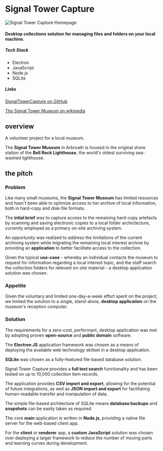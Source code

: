 # Signal Tower Capture
![Signal Tower Capture Homepage](/imgs/stc-homepage.jpg)
#### Desktop collections solution for managing files and folders on your local machine.

##### Tech Stack

- Electron 
- JavaScript 
- Node.js 
- SQLite

##### Links

[SignalTowerCapture on GitHub](https://github.com/kevinjapan/SignalTowerCapture)

[The Signal Tower Museum on wikipedia](https://en.wikipedia.org/wiki/Signal_Tower_Museum)

## overview

A volunteer project for a local museum. 

The **Signal Tower Museum** in Arbroath is housed in the original shore station of the 
**Bell Rock Lighthouse**, the world's oldest surviving sea-washed lighthouse.




## the pitch

### Problem
Like many small museums, the **Signal Tower Museum** has limited resources 
and hasn't been able to optimize access to her archive of local
information, both in hard-copy and disk-file formats.
            
The **intial brief** was to capture access to the remaining hard-copy artefacts
by scanning and saving electronic copies to a local folder archictecture,
currently employed as a primary on-site archiving system.

An opportunity was realized to address the limitations of the
current archiving system while migrating the remaining local interest
archive by providing an **application** to better facilitate access to the collection.

Given the typical **use-case** - whereby an individual contacts the museum to request for
information regarding a local interest topic, and the staff search the collection folders
for relevant on-site material - a desktop application solution was chosen.


### Appetite
Given the voluntary and limited one-day-a-week effort spent on the project,
we limited the solution to a single, stand-alone, **desktop application** on the museum's
reception computer. 


### Solution
The requirements for a zero-cost, performant, desktop application was met by 
adopting proven **open-source** and **public domain** software.

The **Electron JS** application framework was chosen as a means of deploying the
available web technology skillset in a desktop application. 

**SQLite** was chosen as a fully-featured file-based database solution.

Signal Tower Capture provides a **full text search** functionality and has been
tested on up to 10,000 collection item records.

The application provides **CSV import and export**, allowing for the potential
of future integrations, as well as **JSON import and export** for facilitating
human-readable transfer and manipulation of data.

The simple file-based architecture of SQLite means **database backups** and
**snapshots** can be easily taken as required.

The core **main** application is written in **Node.js**, providing a native
file server for the web-based client app.

For the **client** or **renderer** app, a **custom JavaScript** solution was chosen over
deploying a larger framework to reduce the number of moving parts and learning curves during development.
